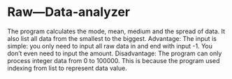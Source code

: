 # Raw—Data-analyzer
 The program calculates the mode, mean, medium and the spread of data. It also list all data from the smallest to the biggest.
Advantage: The input is simple: you only need to input all raw data in and end with input -1. You don’t even need to input the amount.
Disadvantage: The program can only process integer data from 0 to 100000. This is because the program used indexing from list to represent data value.
